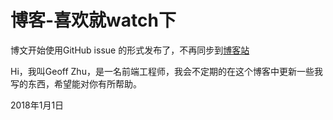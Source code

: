 # 博客-喜欢就watch下

博文开始使用GitHub issue 的形式发布了，不再同步到[博客站](http://geoffzhu.cn)

Hi，我叫Geoff Zhu，是一名前端工程师，我会不定期的在这个博客中更新一些我写的东西，希望能对你有所帮助。

2018年1月1日

